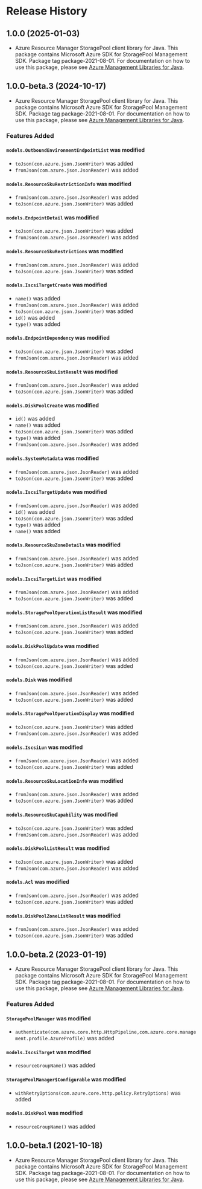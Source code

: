 # Release History

## 1.0.0 (2025-01-03)

- Azure Resource Manager StoragePool client library for Java. This package contains Microsoft Azure SDK for StoragePool Management SDK.  Package tag package-2021-08-01. For documentation on how to use this package, please see [Azure Management Libraries for Java](https://aka.ms/azsdk/java/mgmt).

## 1.0.0-beta.3 (2024-10-17)

- Azure Resource Manager StoragePool client library for Java. This package contains Microsoft Azure SDK for StoragePool Management SDK.  Package tag package-2021-08-01. For documentation on how to use this package, please see [Azure Management Libraries for Java](https://aka.ms/azsdk/java/mgmt).

### Features Added

#### `models.OutboundEnvironmentEndpointList` was modified

* `toJson(com.azure.json.JsonWriter)` was added
* `fromJson(com.azure.json.JsonReader)` was added

#### `models.ResourceSkuRestrictionInfo` was modified

* `fromJson(com.azure.json.JsonReader)` was added
* `toJson(com.azure.json.JsonWriter)` was added

#### `models.EndpointDetail` was modified

* `toJson(com.azure.json.JsonWriter)` was added
* `fromJson(com.azure.json.JsonReader)` was added

#### `models.ResourceSkuRestrictions` was modified

* `fromJson(com.azure.json.JsonReader)` was added
* `toJson(com.azure.json.JsonWriter)` was added

#### `models.IscsiTargetCreate` was modified

* `name()` was added
* `fromJson(com.azure.json.JsonReader)` was added
* `toJson(com.azure.json.JsonWriter)` was added
* `id()` was added
* `type()` was added

#### `models.EndpointDependency` was modified

* `toJson(com.azure.json.JsonWriter)` was added
* `fromJson(com.azure.json.JsonReader)` was added

#### `models.ResourceSkuListResult` was modified

* `fromJson(com.azure.json.JsonReader)` was added
* `toJson(com.azure.json.JsonWriter)` was added

#### `models.DiskPoolCreate` was modified

* `id()` was added
* `name()` was added
* `toJson(com.azure.json.JsonWriter)` was added
* `type()` was added
* `fromJson(com.azure.json.JsonReader)` was added

#### `models.SystemMetadata` was modified

* `fromJson(com.azure.json.JsonReader)` was added
* `toJson(com.azure.json.JsonWriter)` was added

#### `models.IscsiTargetUpdate` was modified

* `fromJson(com.azure.json.JsonReader)` was added
* `id()` was added
* `toJson(com.azure.json.JsonWriter)` was added
* `type()` was added
* `name()` was added

#### `models.ResourceSkuZoneDetails` was modified

* `fromJson(com.azure.json.JsonReader)` was added
* `toJson(com.azure.json.JsonWriter)` was added

#### `models.IscsiTargetList` was modified

* `fromJson(com.azure.json.JsonReader)` was added
* `toJson(com.azure.json.JsonWriter)` was added

#### `models.StoragePoolOperationListResult` was modified

* `fromJson(com.azure.json.JsonReader)` was added
* `toJson(com.azure.json.JsonWriter)` was added

#### `models.DiskPoolUpdate` was modified

* `fromJson(com.azure.json.JsonReader)` was added
* `toJson(com.azure.json.JsonWriter)` was added

#### `models.Disk` was modified

* `fromJson(com.azure.json.JsonReader)` was added
* `toJson(com.azure.json.JsonWriter)` was added

#### `models.StoragePoolOperationDisplay` was modified

* `toJson(com.azure.json.JsonWriter)` was added
* `fromJson(com.azure.json.JsonReader)` was added

#### `models.IscsiLun` was modified

* `fromJson(com.azure.json.JsonReader)` was added
* `toJson(com.azure.json.JsonWriter)` was added

#### `models.ResourceSkuLocationInfo` was modified

* `fromJson(com.azure.json.JsonReader)` was added
* `toJson(com.azure.json.JsonWriter)` was added

#### `models.ResourceSkuCapability` was modified

* `toJson(com.azure.json.JsonWriter)` was added
* `fromJson(com.azure.json.JsonReader)` was added

#### `models.DiskPoolListResult` was modified

* `toJson(com.azure.json.JsonWriter)` was added
* `fromJson(com.azure.json.JsonReader)` was added

#### `models.Acl` was modified

* `fromJson(com.azure.json.JsonReader)` was added
* `toJson(com.azure.json.JsonWriter)` was added

#### `models.DiskPoolZoneListResult` was modified

* `fromJson(com.azure.json.JsonReader)` was added
* `toJson(com.azure.json.JsonWriter)` was added

## 1.0.0-beta.2 (2023-01-19)

- Azure Resource Manager StoragePool client library for Java. This package contains Microsoft Azure SDK for StoragePool Management SDK.  Package tag package-2021-08-01. For documentation on how to use this package, please see [Azure Management Libraries for Java](https://aka.ms/azsdk/java/mgmt).

### Features Added

#### `StoragePoolManager` was modified

* `authenticate(com.azure.core.http.HttpPipeline,com.azure.core.management.profile.AzureProfile)` was added

#### `models.IscsiTarget` was modified

* `resourceGroupName()` was added

#### `StoragePoolManager$Configurable` was modified

* `withRetryOptions(com.azure.core.http.policy.RetryOptions)` was added

#### `models.DiskPool` was modified

* `resourceGroupName()` was added

## 1.0.0-beta.1 (2021-10-18)

- Azure Resource Manager StoragePool client library for Java. This package contains Microsoft Azure SDK for StoragePool Management SDK.  Package tag package-2021-08-01. For documentation on how to use this package, please see [Azure Management Libraries for Java](https://aka.ms/azsdk/java/mgmt).

